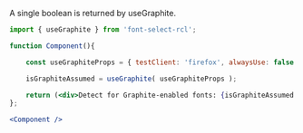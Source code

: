 <!-- # useDetectGraphite -->
A single boolean is returned by useGraphite.
```jsx
import { useGraphite } from 'font-select-rcl';

function Component(){

    const useGraphiteProps = { testClient: 'firefox', alwaysUse: false };

    isGraphiteAssumed = useGraphite( useGraphiteProps );

    return (<div>Detect for Graphite-enabled fonts: {isGraphiteAssumed.toString()}</div>);
};

<Component />
```